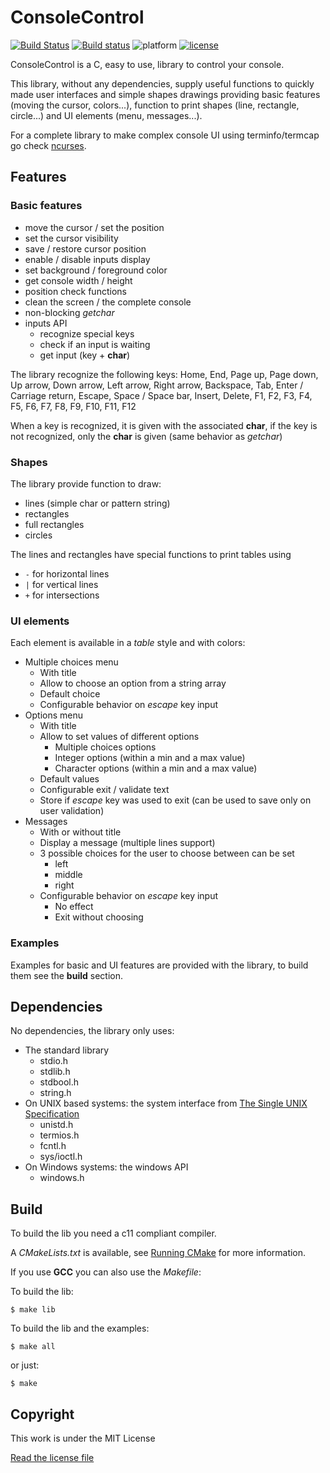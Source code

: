 # ConsoleControl

[![Build Status](https://travis-ci.org/pinam45/ConsoleControl.svg?branch=master)](https://travis-ci.org/pinam45/ConsoleControl)
[![Build status](https://ci.appveyor.com/api/projects/status/n6x0j87vv9wsu8j2/branch/master?svg=true)](https://ci.appveyor.com/project/pinam45/consolecontrol/branch/master)
![platform](https://img.shields.io/badge/platform-UNIX%20%7C%20Windows-lightgrey.svg)
[![license](https://img.shields.io/github/license/mashape/apistatus.svg)](https://opensource.org/licenses/MIT)

ConsoleControl is a C, easy to use, library to control your console.

This library, without any dependencies, supply useful functions to quickly made user interfaces and simple shapes drawings providing basic features (moving the cursor, colors...), function to print shapes (line, rectangle, circle...) and UI elements (menu, messages...).

For a complete library to make complex console UI using terminfo/termcap go check [ncurses](http://invisible-island.net/ncurses/ncurses.html).

## Features

### Basic features

- move the cursor / set the position
- set the cursor visibility
- save / restore cursor position
- enable / disable inputs display
- set background / foreground color
- get console width / height
- position check functions
- clean the screen / the complete console
- non-blocking *getchar*
- inputs API
	- recognize special keys
	- check if an input is waiting
	- get input (key + **char**)

The library recognize the following keys:
Home, End, Page up, Page down, Up arrow, Down arrow, Left arrow, Right arrow, Backspace, Tab, Enter / Carriage return, Escape, Space / Space bar, Insert, Delete, F1, F2, F3, F4, F5, F6, F7, F8, F9, F10, F11, F12

When a key is recognized, it is given with the associated **char**, if the key is not recognized, only the **char** is given (same behavior as *getchar*)

### Shapes

The library provide function to draw:
- lines (simple char or pattern string)
- rectangles
- full rectangles
- circles

The lines and rectangles have special functions to print tables using
- ``-`` for horizontal lines
- ``|`` for vertical lines
- ``+`` for intersections

### UI elements

Each element is available in a *table* style and with colors:
- Multiple choices menu
	- With title
	- Allow to choose an option from a string array
	- Default choice
	- Configurable behavior on *escape* key input
- Options menu
	- With title
	- Allow to set values of different options
		- Multiple choices options
		- Integer options (within a min and a max value)
		- Character options (within a min and a max value)
	- Default values
	- Configurable exit / validate text
	- Store if *escape* key was used to exit (can be used to save only on user validation)
- Messages
	- With or without title
	- Display a message (multiple lines support)
	- 3 possible choices for the user to choose between can be set
		- left
		- middle
		- right
	- Configurable behavior on *escape* key input
		- No effect
		- Exit without choosing

### Examples

Examples for basic and UI features are provided with the library, to build them see the **build** section.

## Dependencies

No dependencies, the library only uses:
- The standard library
	- stdio.h
	- stdlib.h
	- stdbool.h
	- string.h
- On UNIX based systems: the system interface from [The Single UNIX Specification](http://www.unix.org/what_is_unix/single_unix_specification.html)
	- unistd.h
	- termios.h
	- fcntl.h
	- sys/ioctl.h
- On Windows systems: the windows API
	- windows.h

## Build

To build the lib you need a c11 compliant compiler.

A *CMakeLists.txt* is available, see [Running CMake](https://cmake.org/runningcmake/) for more information.

If you use **GCC** you can also use the *Makefile*:

To build the lib:

    $ make lib

To build the lib and the examples:

    $ make all

or just:

    $ make

## Copyright

This work is under the MIT License

[Read the license file](LICENSE)
